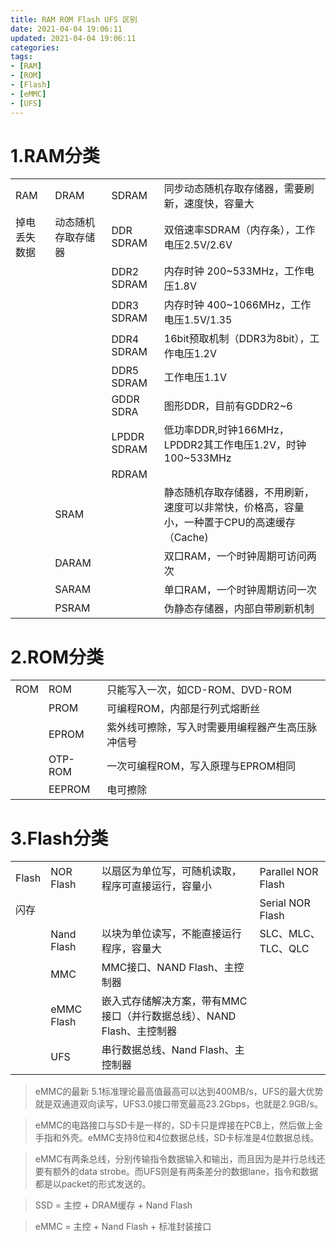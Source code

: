 ```yaml
---
title: RAM ROM Flash UFS 区别
date: 2021-04-04 19:06:11
updated: 2021-04-04 19:06:11
categories:
tags:
- [RAM]
- [ROM]
- [Flash]
- [eMMC]
- [UFS]
---
```


# 1.RAM分类

|              |                    |             |                                                              |
| ------------ | ------------------ | ----------- | ------------------------------------------------------------ |
| RAM          | DRAM               | SDRAM       | 同步动态随机存取存储器，需要刷新，速度快，容量大             |
| 掉电丢失数据 | 动态随机存取存储器 | DDR SDRAM   | 双倍速率SDRAM（内存条），工作电压2.5V/2.6V                   |
|              |                    | DDR2 SDRAM  | 内存时钟 200~533MHz，工作电压1.8V                            |
|              |                    | DDR3 SDRAM  | 内存时钟 400~1066MHz，工作电压1.5V/1.35                      |
|              |                    | DDR4 SDRAM  | 16bit预取机制（DDR3为8bit），工作电压1.2V                    |
|              |                    | DDR5 SDRAM  | 工作电压1.1V                                                 |
|              |                    | GDDR SDRA   | 图形DDR，目前有GDDR2~6                                       |
|              |                    | LPDDR SDRAM | 低功率DDR,时钟166MHz，LPDDR2其工作电压1.2V，时钟100~533MHz   |
|              |                    | RDRAM       |                                                              |
|              | SRAM               |             | 静态随机存取存储器，不用刷新，速度可以非常快，价格高，容量小，一种置于CPU的高速缓存（Cache) |
|              | DARAM              |             | 双口RAM，一个时钟周期可访问两次                              |
|              | SARAM              |             | 单口RAM，一个时钟周期访问一次                                |
|              | PSRAM              |             | 伪静态存储器，内部自带刷新机制                               |

# 2.ROM分类

|      |         |                                                  |
| ---- | ------- | ------------------------------------------------ |
| ROM  | ROM     | 只能写入一次，如CD-ROM、DVD-ROM                  |
|      | PROM    | 可编程ROM，内部是行列式熔断丝                    |
|      | EPROM   | 紫外线可擦除，写入时需要用编程器产生高压脉冲信号 |
|      | OTP-ROM | 一次可编程ROM，写入原理与EPROM相同               |
|      | EEPROM  | 电可擦除                                         |

# 3.Flash分类

|       |            |                                                              |                    |
| ----- | ---------- | ------------------------------------------------------------ | ------------------ |
| Flash | NOR Flash  | 以扇区为单位写，可随机读取，程序可直接运行，容量小           | Parallel NOR Flash |
| 闪存  |            |                                                              | Serial NOR Flash   |
|       | Nand Flash | 以块为单位读写，不能直接运行程序，容量大                     | SLC、MLC、TLC、QLC |
|       | MMC        | MMC接口、NAND Flash、主控制器                                |                    |
|       | eMMC Flash | 嵌入式存储解决方案，带有MMC接口（并行数据总线）、NAND Flash、主控制器 |                    |
|       | UFS        | 串行数据总线、Nand Flash、主控制器                           |                    |

> eMMC的最新 5.1标准理论最高值最高可以达到400MB/s，UFS的最大优势就是双通道双向读写，UFS3.0接口带宽最高23.2Gbps，也就是2.9GB/s。

> eMMC的电路接口与SD卡是一样的，SD卡只是焊接在PCB上，然后做上金手指和外壳。eMMC支持8位和4位数据总线，SD卡标准是4位数据总线。

> eMMC有两条总线，分别传输指令数据输入和输出，而且因为是并行总线还要有额外的data strobe。而UFS则是有两条差分的数据lane，指令和数据都是以packet的形式发送的。

> SSD = 主控 + DRAM缓存 + Nand Flash

> eMMC = 主控 + Nand Flash + 标准封装接口